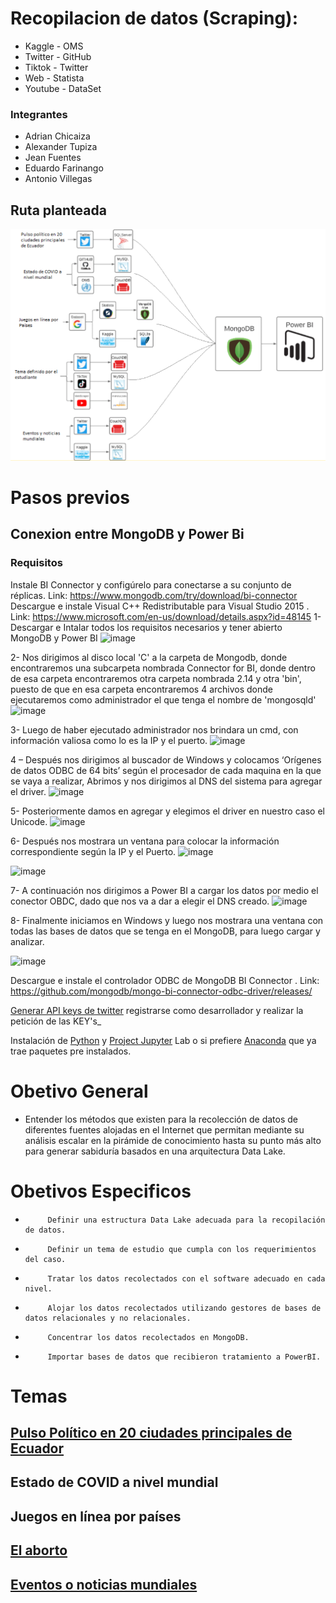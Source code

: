 # Recopilacion de datos (Scraping):
- Kaggle       - OMS
- Twitter      - GitHub
- Tiktok       - Twitter
- Web          - Statista
- Youtube      - DataSet
     

### Integrantes
- Adrian Chicaiza
- Alexander Tupiza
- Jean Fuentes
- Eduardo Farinango
- Antonio Villegas

## Ruta planteada
![Ruta](https://raw.githubusercontent.com/AntonioVillegas13/TrabajoFinalAnalisisdeDatos/main/image.png)

# Pasos previos
## Conexion entre MongoDB y Power Bi
### Requisitos
Instale BI Connector y configúrelo para conectarse a su conjunto de réplicas.
Link: https://www.mongodb.com/try/download/bi-connector
Descargue e instale Visual C++ Redistributable para Visual Studio 2015 .
Link: https://www.microsoft.com/en-us/download/details.aspx?id=48145
1- Descargar e Intalar todos los requisitos necesarios y tener abierto MongoDB y Power BI
![image](https://user-images.githubusercontent.com/98060370/156851585-bf377644-b9a8-4119-9f39-4cf8ec39240c.png)

2- Nos dirigimos al disco local 'C' a la carpeta de Mongodb, donde encontraremos una subcarpeta nombrada Connector for BI, donde dentro de esa carpeta encontraremos otra carpeta nombrada 2.14 y otra 'bin', puesto de que en esa carpeta encontraremos 4 archivos donde ejecutaremos como administrador el que tenga el nombre de 'mongosqld'
![image](https://user-images.githubusercontent.com/98060370/156852253-67c40c86-0fd4-4a76-8439-0e36d05898ab.png)

3- Luego de haber ejecutado administrador nos brindara un cmd, con información valiosa como lo es la IP y el puerto.
![image](https://user-images.githubusercontent.com/98060370/156852384-298ff6f4-46b1-4a0c-8826-f005beffd86f.png)

4 – Después nos dirigimos al buscador de Windows y colocamos ‘Orígenes de datos ODBC de 64 bits’ según el procesador de cada maquina en la que se vaya a realizar, Abrimos y nos dirigimos al DNS del sistema para agregar el driver.
![image](https://user-images.githubusercontent.com/98060370/156853280-cd021e3f-4e3e-49e9-9e8d-d861f63ee73d.png)

5- Posteriormente damos en agregar y elegimos el driver en nuestro caso el Unicode.
![image](https://user-images.githubusercontent.com/98060370/156853428-683b0282-cc6c-4c13-9ec1-b4b69b6c5546.png)

6- Después nos mostrara un ventana para colocar la información correspondiente según la IP y el Puerto.
![image](https://user-images.githubusercontent.com/98060370/156853593-ab13f087-18cc-4729-b5d4-f3e100358f1d.png)

![image](https://user-images.githubusercontent.com/98060370/156853756-3122d5fd-567a-4de1-be90-a5bb0a982e6d.png)

7- A continuación nos dirigimos a Power BI a cargar los datos por medio el conector OBDC, dado que nos va a dar a elegir el DNS creado.
![image](https://user-images.githubusercontent.com/98060370/156854066-a479b120-304a-43be-a3ca-a74abbde93aa.png)

8- Finalmente iniciamos en Windows y luego nos mostrara una ventana con todas las bases de datos que se tenga en el MongoDB, para luego cargar y analizar. 

![image](https://user-images.githubusercontent.com/98060370/156854232-592ff4ed-0de6-4063-8546-5d88c392cf88.png)


Descargue e instale el controlador ODBC de MongoDB BI Connector .
Link: https://github.com/mongodb/mongo-bi-connector-odbc-driver/releases/

[Generar API keys de twitter](https://developer.twitter.com/en) registrarse como desarrollador y realizar la petición de las KEY's_

Instalación de [Python](https://www.python.org/) y [Project Jupyter](https://jupyter.org/) Lab o si prefiere [Anaconda](https://www.anaconda.com/products/individual) que ya trae paquetes pre instalados.


# Obetivo General
- Entender los métodos que existen para la recolección      de datos de diferentes fuentes alojadas en el Internet que permitan mediante su análisis escalar en la pirámide de conocimiento  hasta su punto más alto para generar sabiduría basados en una arquitectura Data Lake.	

# Obetivos Especificos
-          Definir una estructura Data Lake adecuada para la recopilación de datos.
-          Definir un tema de estudio que cumpla con los requerimientos del caso.
-          Tratar los datos recolectados con el software adecuado en cada nivel.
-          Alojar los datos recolectados utilizando gestores de bases de datos relacionales y no relacionales.
-          Concentrar los datos recolectados en MongoDB.
-          Importar bases de datos que recibieron tratamiento a PowerBI.

# Temas
## [Pulso Político en 20 ciudades principales de Ecuador](https://github.com/AntonioVillegas13/TrabajoFinalAnalisisdeDatos/tree/1.Pulso-político-en-20-ciudades-principales-de-Ecuador)
## Estado de COVID a nivel mundial
## Juegos en línea por países
## [El aborto](https://github.com/AntonioVillegas13/TrabajoFinalAnalisisdeDatos/tree/4.-Tema-definido-por-el-estudiante)
## [Eventos o noticias mundiales](https://github.com/AntonioVillegas13/TrabajoFinalAnalisisdeDatos/tree/5.-Eventos-o-Noticias-Mundiales)


